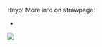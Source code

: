 




Heyo! More info on strawpage!

-

<img src="https://64.media.tumblr.com/0a6ea262608baf7fa846802d5ad1c370/baf41b79d8f82464-18/s100x200/a2744ad9f37ca7f2e9a6175375bc4c910697dfc0.gifv">







